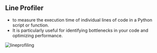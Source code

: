 ## Line Profiler

- to measure the execution time of individual lines of code in a Python script or function.
- It is particularly useful for identifying bottlenecks in your code and optimizing performance.


![lineprofiling](https://github.com/whitepawglobal/bite-size-python/assets/33477318/dcc5e96d-0e25-4eb8-9766-eddb5c2fcdb1)
